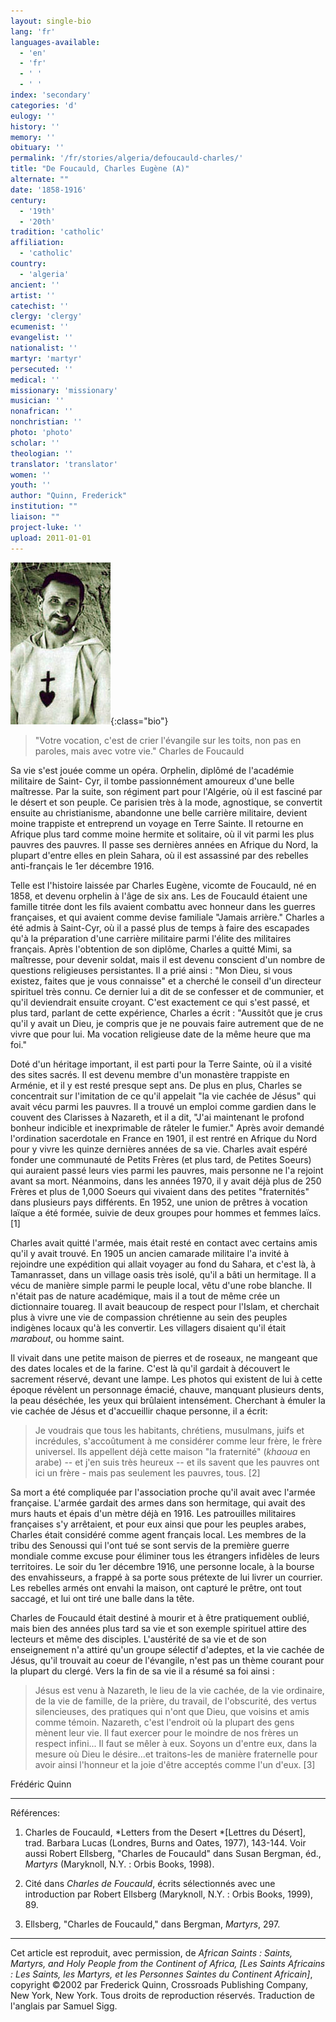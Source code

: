 ```yaml
---
layout: single-bio
lang: 'fr'
languages-available:
  - 'en'
  - 'fr'
  - ' '
  - ' '
index: 'secondary'
categories: 'd'
eulogy: ''
history: ''
memory: ''
obituary: ''
permalink: '/fr/stories/algeria/defoucauld-charles/'
title: "De Foucauld, Charles Eugène (A)"
alternate: ""
date: '1858-1916'
century:
  - '19th'
  - '20th'
tradition: 'catholic'
affiliation:
  - 'catholic'
country:
  - 'algeria'
ancient: ''
artist: ''
catechist: ''
clergy: 'clergy'
ecumenist: ''
evangelist: ''
nationalist: ''
martyr: 'martyr'
persecuted: ''
medical: ''
missionary: 'missionary'
musician: ''
nonafrican: ''
nonchristian: ''
photo: 'photo'
scholar: ''
theologian: ''
translator: 'translator'
women: ''
youth: ''
author: "Quinn, Frederick"
institution: ""
liaison: ""
project-luke: ''
upload: 2011-01-01
---
```


![Charles de Foucauld](/images/bio-pics/algeria/defoucauld-charles/ChdeFoucauld.jpg){:class="bio"}

> "Votre vocation, c'est de crier l'évangile sur les toits, non pas en paroles, mais avec votre vie."
> Charles de Foucauld

Sa vie s'est jouée comme un opéra.  Orphelin, diplômé de l'académie militaire de Saint- Cyr, il tombe passionnément amoureux d'une belle maîtresse.  Par la suite, son régiment part pour l'Algérie, où il est fasciné par le désert et son peuple.  Ce parisien très à la mode, agnostique, se convertit ensuite au christianisme, abandonne une belle carrière militaire, devient moine trappiste et entreprend un voyage en Terre Sainte.  Il retourne en Afrique plus tard comme moine hermite et solitaire, où il vit parmi les plus pauvres des pauvres.  Il passe ses dernières années en Afrique du Nord, la plupart d'entre elles en plein Sahara, où il est assassiné par des rebelles anti-français le 1er décembre 1916.

Telle est l'histoire laissée par Charles Eugène, vicomte de Foucauld, né en 1858, et devenu orphelin à l'âge de six ans.  Les de Foucauld étaient une famille titrée dont les fils avaient combattu avec honneur dans les guerres françaises, et qui avaient comme devise familiale "Jamais arrière."  Charles a été admis à Saint-Cyr, où il a passé plus de temps à faire des escapades qu'à la préparation d'une carrière militaire parmi l'élite des militaires français.  Après l'obtention de son diplôme, Charles a quitté Mimi, sa maîtresse, pour devenir soldat, mais il est devenu conscient d'un nombre de questions religieuses persistantes. Il a prié ainsi : "Mon Dieu, si vous existez, faites que je vous connaisse" et a cherché le conseil d'un directeur spirituel très connu.  Ce dernier lui a dit de se confesser et de communier, et qu'il deviendrait ensuite croyant.  C'est exactement ce qui s'est passé, et plus tard, parlant de cette expérience, Charles a écrit : "Aussitôt que je crus qu'il y avait un Dieu, je compris que je ne pouvais faire autrement que de ne vivre que pour lui. Ma vocation religieuse date de la même heure que ma foi."

Doté d'un héritage important, il est parti pour la Terre Sainte, où il a visité des sites sacrés.  Il est devenu membre d'un monastère trappiste en Arménie, et il y est resté presque sept ans.  De plus en plus, Charles se concentrait sur l'imitation de ce qu'il appelait "la vie cachée de Jésus" qui avait vécu parmi les pauvres.  Il a trouvé un emploi comme gardien dans le couvent des Clarisses à Nazareth, et il a dit, "J'ai maintenant le profond bonheur indicible et inexprimable de râteler le fumier."  Après avoir demandé l'ordination sacerdotale en France en 1901, il est rentré en Afrique du Nord pour y vivre les quinze dernières années de sa vie.  Charles avait espéré fonder une communauté de Petits Frères (et plus tard, de Petites Soeurs) qui auraient passé leurs vies parmi les pauvres, mais personne ne l'a rejoint avant sa mort.  Néanmoins, dans les années 1970, il y avait déjà plus de 250 Frères et plus de 1,000 Soeurs qui vivaient dans des petites "fraternités" dans plusieurs pays différents.  En 1952, une union de prêtres à vocation laïque a été formée, suivie de deux groupes pour hommes et femmes laïcs. [1]

Charles avait quitté l'armée, mais était resté en contact avec certains amis qu'il y avait trouvé.  En 1905 un ancien camarade militaire l'a invité à rejoindre une expédition qui allait voyager au fond du Sahara, et c'est là, à Tamanrasset, dans un village oasis très isolé, qu'il a bâti un hermitage.  Il a vécu de manière simple parmi le peuple local, vêtu d'une robe blanche.  Il n'était pas de nature académique, mais il a tout de même crée un dictionnaire touareg.  Il avait beaucoup de respect pour l'Islam, et cherchait plus à vivre une vie de compassion chrétienne au sein des peuples indigènes locaux qu'à les convertir.  Les villagers disaient qu'il était *marabout*, ou homme saint.

Il vivait dans une petite maison de pierres et de roseaux, ne mangeant que des dates locales et de la farine.  C'est là qu'il gardait à découvert le sacrement réservé, devant une lampe.  Les photos qui existent de lui à cette époque révèlent un personnage émacié, chauve, manquant plusieurs dents, la peau déséchée, les yeux qui brûlaient intensément.  Cherchant à émuler la vie cachée de Jésus et d'accueillir chaque personne, il a écrit:

> Je voudrais que tous les habitants, chrétiens, musulmans, juifs et incrédules, s'acco&#251;tument à me considérer comme leur frère, le frère universel.  Ils appellent déjà cette maison "la fraternité" (*khaoua* en arabe) -- et j'en suis très heureux -- et ils savent que les pauvres ont ici un frère - mais pas seulement les pauvres, tous. [2]

Sa mort a été compliquée par l'association proche qu'il avait avec l'armée française.  L'armée gardait des armes dans son hermitage, qui avait des murs hauts et épais d'un mètre déjà en 1916.  Les patrouilles militaires françaises s'y arrêtaient, et pour eux ainsi que pour les peuples arabes, Charles était considéré comme agent français local.  Les membres de la tribu des Senoussi qui l'ont tué se sont servis de la première guerre mondiale comme excuse pour éliminer tous les étrangers infidèles de leurs territoires.  Le soir du 1er décembre 1916, une personne locale, à la bourse des envahisseurs, a frappé à sa porte sous prétexte de lui livrer un courrier.  Les rebelles armés ont envahi la maison, ont capturé le prêtre, ont tout saccagé, et lui ont tiré une balle dans la tête.

Charles de Foucauld était destiné à mourir et à être pratiquement oublié, mais bien des années plus tard sa vie et son exemple spirituel attire des lecteurs et même des disciples.  L'austérité de sa vie et de son enseignement n'a attiré qu'un groupe sélectif d'adeptes, et la vie cachée de Jésus, qu'il trouvait au coeur de l'évangile, n'est pas un thème courant pour la plupart du clergé.  Vers la fin de sa vie il a résumé sa foi ainsi :

> Jésus est venu à Nazareth, le lieu de la vie cachée, de la vie ordinaire, de la vie de famille, de la prière, du travail, de l'obscurité, des vertus silencieuses, des pratiques qui n'ont que Dieu, que voisins et amis comme témoin.  Nazareth, c'est l'endroit où la plupart des gens mènent leur vie.  Il faut exercer pour le moindre de nos frères un respect infini... Il faut se mêler à eux.  Soyons un d'entre eux, dans la mesure où Dieu le désire...et traitons-les de manière fraternelle pour avoir ainsi l'honneur et la joie d'être acceptés comme l'un d'eux. [3]

Frédéric Quinn

---

Références:

1. Charles de Foucauld, *Letters from the Desert *[Lettres du Désert], trad. Barbara Lucas (Londres, Burns and Oates, 1977), 143-144.  Voir aussi Robert Ellsberg, "Charles de Foucauld" dans Susan Bergman, éd., *Martyrs*  (Maryknoll, N.Y. : Orbis Books, 1998).

2. Cité dans *Charles de Foucauld*, écrits sélectionnés avec une introduction par Robert Ellsberg (Maryknoll, N.Y. : Orbis Books, 1999), 89.

3. Ellsberg, "Charles de Foucauld," dans Bergman, *Martyrs*, 297.

---

Cet article est reproduit, avec permission, de *African Saints : Saints, Martyrs, and Holy People from the Continent of Africa, [Les Saints Africains : Les Saints, les Martyrs, et les Personnes Saintes du Continent Africain]*, copyright ©2002 par Frederick Quinn, Crossroads Publishing Company, New York, New York.  Tous droits de reproduction réservés. Traduction de l'anglais par Samuel Sigg.
